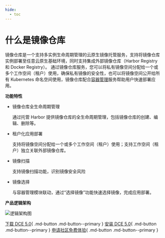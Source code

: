 ```yaml
---
hide:
  - toc
---
```


# 什么是镜像仓库

镜像仓库是一个支持多实例生命周期管理的云原生镜像托管服务，支持将镜像仓库实例部署至任意云原生基础环境，同时支持集成外部镜像仓库（Harbor Registry 和 Docker Registry）。
通过镜像仓库服务，您可以将私有镜像空间分配给一个或多个工作空间（租户）使用，确保私有镜像的安全性，也可以将镜像空间公开给所有 Kubernetes 命名空间使用，镜像仓库配合[容器管理](../kpanda/intro/what.md)服务帮助用户快速部署应用。

**功能特性**

- 镜像仓库全生命周期管理

    通过托管 Harbor 提供镜像仓库的全生命周期管理，包括镜像仓库的创建、编辑、删除等。

- 租户化应用部署

    支持将镜像空间分配给一个或多个工作空间（租户）使用；支持工作空间（租户）独立关联外部镜像仓库。

- 镜像扫描

    支持镜像扫描功能，识别镜像安全风险

- 镜像选择

    与容器管理模块联动，通过“选择镜像”功能快速选择镜像，完成应用部署。

**产品逻辑架构**

![逻辑架构图](https://docs.daocloud.io/daocloud-docs-images/docs/kangaroo/images/architect.png)

[下载 DCE 5.0](../download/dce5.md){ .md-button .md-button--primary }
[安装 DCE 5.0](../install/intro.md){ .md-button .md-button--primary }
[申请社区免费体验](../dce/license0.md){ .md-button .md-button--primary }
